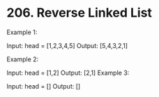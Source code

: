 # 206. Reverse Linked List

Example 1:

Input: head = [1,2,3,4,5]
Output: [5,4,3,2,1]

Example 2:

Input: head = [1,2]
Output: [2,1]
Example 3:

Input: head = []
Output: []

